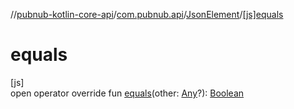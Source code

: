 //[pubnub-kotlin-core-api](../../../index.md)/[com.pubnub.api](../index.md)/[JsonElement](index.md)/[[js]equals]([js]equals.md)

# equals

[js]\
open operator override fun [equals]([js]equals.md)(other: [Any](https://kotlinlang.org/api/core/kotlin-stdlib/kotlin/-any/index.html)?): [Boolean](https://kotlinlang.org/api/core/kotlin-stdlib/kotlin/-boolean/index.html)
